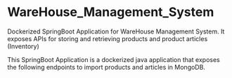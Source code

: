 # WareHouse_Management_System
Dockerized SpringBoot Application for WareHouse Management System. It exposes APIs for storing and retrieving products and product articles (Inventory)

This SpringBoot Application is a dockerized java application that exposes the following endpoints to import products and articles in MongoDB.
